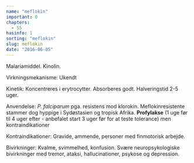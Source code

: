```yaml
---
name: "meflokin"
important: 0
chapters:  
  - 55
hasinfo: 1
sorting: "meflokin"
slug: meflokin
date: "2016-06-05"
---
```


Malariamiddel. Kinolin.

Virkningsmekanisme: Ukendt

Kinetik: Koncentreres i erytrocytter. Absorberes godt. Halveringstid 2-5 uger.

Anvendelse: <em>P. falciparum</em> pga. resistens mod klorokin. Meflokinresistente stammer dog hyppige i Sydøstasien og tropisk Afrika. <b>Profylakse</b> (1 uge før til 4 uger efter - anbefalet start 3 uger før for at teste tolerance) men kontraindikationer

Kontraindikationer: Gravide, ammende, personer med finmotorisk arbejde.

Bivirkninger: Kvalme, svimmelhed, konfusion. Svære neuropsykologiske bivirkninger med tremor, ataksi, hallucinationer, psykose og depression.
